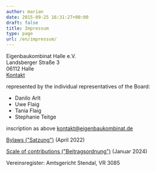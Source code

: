 ```yaml
---
author: marian
date: 2015-09-25 16:31:27+00:00
draft: false
title: Impressum
type: page
url: /en/impressum/
---
```


Eigenbaukombinat Halle e.V.  
Landsberger Straße 3  
06112 Halle  
[Kontakt](/kontakt)  

represented by the individual representatives of the Board:

* Danilo Arlt
* Uwe Flaig
* Tania Flaig
* Stephanie Teitge


inscription as above 
[kontakt@eigenbaukombinat.de](mailto:kontakt@eigenbaukombinat.de)

[Bylaws ("Satzung")](/wp-content/uploads/2022/04/satzung-2022-04.pdf) (April 2022)  

[Scale of contributions ("Beitragsordnung")](/wp-content/uploads/2024/01/Beitragsordnung_2023-01-31.pdf) (Januar 2024)

Vereinsregister: Amtsgericht Stendal, VR 3085
